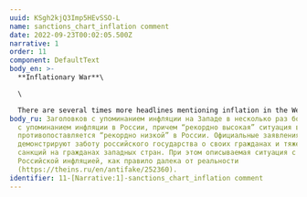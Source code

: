 ```yaml
---
uuid: KSgh2kjQ3Imp5HEvSSO-L
name: sanctions_chart_inflation comment
date: 2022-09-23T00:02:05.500Z
narrative: 1
order: 11
component: DefaultText
body_en: >-
  **Inflationary War**\

  \

  There are several times more headlines mentioning inflation in the West than in Russia, with the "record high" situation in the world being contrasted with the "record low" one in Russia. Official statements in the media demonstrate the Russian state's concern for its citizens and the heavy burden of sanctions on the citizens of Western countries. At the same time, the described situation with Russian inflation is usually far from reality (https://theins.ru/en/antifake/252360).
body_ru: Заголовков с упоминанием инфляции на Западе в несколько раз больше, чем
  с упоминанием инфляции в России, причем “рекордно высокая” ситуация в мире
  противопоставляется “рекордно низкой” в России. Официальные заявления в медиа
  демонстрируют заботу российского государства о своих гражданах и тяжелое бремя
  санкций на гражданах западных стран. При этом описываемая ситуация с
  Российской инфляцией, как правило далека от реальности
  (https://theins.ru/en/antifake/252360).
identifier: 11-[Narrative:1]-sanctions_chart_inflation comment
---
```

